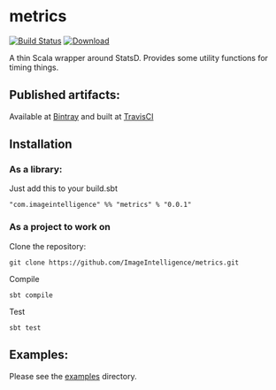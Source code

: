 # metrics

[![Build Status](https://travis-ci.org/ImageIntelligence/metrics.svg?branch=master)](https://travis-ci.org/ImageIntelligence/metrics)
[![Download](https://api.bintray.com/packages/imageintelligence/maven/metrics/images/download.svg)](https://bintray.com/imageintelligence/maven/metrics/_latestVersion)

A thin Scala wrapper around StatsD. Provides some utility functions for timing things.

## Published artifacts:

Available at [Bintray](https://bintray.com/imageintelligence/maven/metrics) and built at [TravisCI](https://travis-ci.com/ImageIntelligence/metrics)

## Installation

### As a library:

Just add this to your build.sbt

```
"com.imageintelligence" %% "metrics" % "0.0.1"
```

### As a project to work on

Clone the repository:

```
git clone https://github.com/ImageIntelligence/metrics.git
```

Compile

```
sbt compile
```

Test

```
sbt test
```

## Examples:

Please see the [examples](https://github.com/ImageIntelligence/metrics/tree/master/src/main/scala/com/imageintelligence/metrics/examples) directory.


